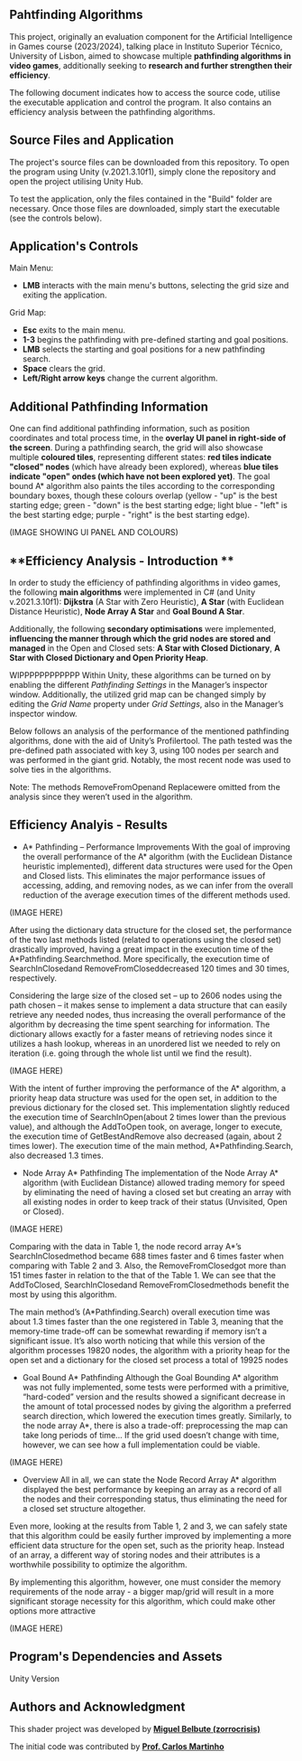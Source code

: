 ## **Pahtfinding Algorithms**
This project, originally an evaluation component for the Artificial Intelligence in Games course (2023/2024), talking place in Instituto Superior Técnico, University of Lisbon, aimed to showcase multiple **pathfinding algorithms in video games**, additionally seeking to **research and further strengthen their efficiency**. 

The following document indicates how to access the source code, utilise the executable application and control the program. It also contains an efficiency analysis between the pathfinding algorithms. 

## **Source Files and Application**
The project's source files can be downloaded from this repository. To open the program using Unity (v.2021.3.10f1), simply clone the repository and open the project utilising Unity Hub.

To test the application, only the files contained in the "Build" folder are necessary. Once those files are downloaded, simply start the executable (see the controls below).

## **Application's Controls**

Main Menu:
- **LMB** interacts with the main menu's buttons, selecting the grid size and exiting the application.

Grid Map:
- **Esc** exits to the main menu.
- **1-3** begins the pathfinding with pre-defined starting and goal positions.
- **LMB** selects the starting and goal positions for a new pathfinding search.
- **Space** clears the grid.
- **Left/Right arrow keys** change the current algorithm.

## **Additional Pathfinding Information**
One can find additional pathfinding information, such as position coordinates and total process time, in the **overlay UI panel in right-side of the screen**. During a pathfinding search, the grid will also showcase multiple **coloured tiles**, representing different states: **red tiles indicate "closed" nodes** (which have already been explored), whereas **blue tiles indicate "open" ondes (which have not been explored yet)**. The goal bound A* algorithm also paints the tiles according to the corresponding boundary boxes, though these colours overlap (yellow - "up" is the best starting edge; green - "down" is the best starting edge; light blue - "left" is the best starting edge; purple - "right" is the best starting edge).

(IMAGE SHOWING UI PANEL AND COLOURS)

## **Efficiency Analysis - Introduction **
In order to study the efficiency of pathfinding algorithms in video games, the following **main algorithms** were implemented in C# (and Unity v.2021.3.10f1): **Dijkstra** (A Star with Zero Heuristic), **A Star** (with Euclidean Distance Heuristic), **Node Array A Star** and **Goal Bound A Star**.

Additionally, the following **secondary optimisations** were implemented, **influencing the manner through which the grid nodes are stored and managed** in the Open and Closed sets: **A Star with Closed Dictionary**, **A Star with Closed Dictionary and Open Priority Heap**.


WIPPPPPPPPPPPP
Within Unity, these algorithms can be turned on by enabling the different *Pathfinding Settings* in the Manager’s inspector window. Additionally, the utilized grid map can be changed simply by editing the *Grid Name* property under *Grid Settings*, also in the Manager’s inspector window.

Below follows an analysis of the performance of the mentioned pathfinding algorithms, done with the aid
of Unity’s Profilertool. The path tested was the pre-defined path associated with key 3, using 100 nodes
per search and was performed in the giant grid. Notably, the most recent node was used to solve ties in
the algorithms.

Note: The methods RemoveFromOpenand Replacewere omitted from the analysis since they weren’t used in the algorithm.

## **Efficiency Analyis - Results**

- A* Pathfinding – Performance Improvements
With the goal of improving the overall performance of the A* algorithm (with the Euclidean Distance heuristic implemented), different data structures were used for the Open and Closed lists. This eliminates the major performance issues of accessing, adding, and removing nodes, as we can infer from the overall reduction of the average execution times of the different methods used.

(IMAGE HERE)

After using the dictionary data structure for the closed set, the performance of the two last methods listed (related to operations using the closed set) drastically improved, having a great impact in the execution time of the A*Pathfinding.Searchmethod. More specifically, the execution time of SearchInClosedand RemoveFromCloseddecreased 120 times and 30 times, respectively.

Considering the large size of the closed set – up to 2606 nodes using the path chosen – it makes sense to implement a data structure that can easily retrieve any needed nodes, thus increasing the overall performance of the algorithm by decreasing the time spent searching for information. The dictionary allows exactly for a faster means of retrieving nodes since it utilizes a hash lookup, whereas in an unordered list we needed to rely on iteration (i.e. going through the whole list until we find the result).

(IMAGE HERE)

With the intent of further improving the performance of the A* algorithm, a priority heap data structure was used for the open set, in addition to the previous dictionary for the closed set. This implementation slightly reduced the execution time of SearchInOpen(about 2 times lower than the previous value), and although the AddToOpen took, on average, longer to execute, the execution time of GetBestAndRemove also decreased (again, about 2 times lower). The execution time of the main method, A*Pathfinding.Search, also decreased 1.3 times.

- Node Array A* Pathfinding
The implementation of the Node Array A* algorithm (with Euclidean Distance) allowed trading memory for speed by eliminating the need of having a closed set but creating an array with all existing nodes in order to keep track of their status (Unvisited, Open or Closed).

(IMAGE HERE)

Comparing with the data in Table 1, the node record array A*’s SearchInClosedmethod became 688 times faster and 6 times faster when comparing with Table 2 and 3. Also, the RemoveFromClosedgot more than 151 times faster in relation to the that of the Table 1. We can see that the AddToClosed, SearchInClosedand RemoveFromClosedmethods benefit the most by using this algorithm.

The main method’s (A*Pathfinding.Search) overall execution time was about 1.3 times faster than the one registered in Table 3, meaning that the memory-time trade-off can be somewhat rewarding if memory isn’t a significant issue. It’s also worth noticing that while this version of the algorithm processes 19820 nodes, the algorithm with a priority heap for the open set and a dictionary for the closed set process a total of 19925 nodes

- Goal Bound A* Pathfinding
Although the Goal Bounding A* algorithm was not fully implemented, some tests were performed with a primitive, “hard-coded” version and the results showed a significant decrease in the amount of total processed nodes by giving the algorithm a preferred search direction, which lowered the execution times greatly. Similarly, to the node array A*, there is also a trade-off: preprocessing the map can take long periods of time... If the grid used doesn’t change with time, however, we can see how a full implementation could be viable.

(IMAGE HERE)

- Overview
All in all, we can state the Node Record Array A* algorithm displayed the best performance by keeping an array as a record of all the nodes and their corresponding status, thus eliminating the need for a closed set structure altogether.

Even more, looking at the results from Table 1, 2 and 3, we can safely state that this algorithm could be easily further improved by implementing a more efficient data structure for the open set, such as the priority heap. Instead of an array, a different way of storing nodes and their attributes is a worthwhile possibility to optimize the algorithm.

By implementing this algorithm, however, one must consider the memory requirements of the node array - a bigger map/grid will result in a more significant storage necessity for this algorithm, which could make other options more attractive

(IMAGE HERE)

## **Program's Dependencies and Assets**
Unity Version

## **Authors and Acknowledgment**

This shader project was developed by **[Miguel Belbute (zorrocrisis)](https://github.com/zorrocrisis)**

The initial code was contributed by **[Prof. Carlos Martinho](https://fenix.tecnico.ulisboa.pt/homepage/ist14181)**


